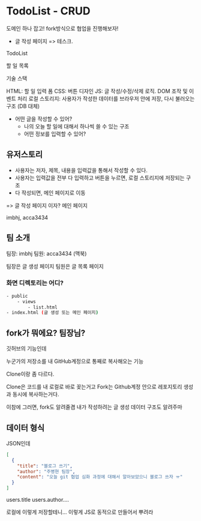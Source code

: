 # TodoList - CRUD

도메인 하나 잡고! fork방식으로 협업을 진행해보자!

- 글 작성 페이지 => 테스크.

TodoList

할 일 목록

기술 스택

HTML: 할 일 입력 폼
CSS: 버튼 디자인
JS: 글 작성/수정/삭제 로직. DOM 조작 및 이벤트 처리
로컬 스토리지: 사용자가 작성한 데이터를 브라우저 안에 저장, 다시 불러오는 구조 (DB 대체)

- 어떤 글을 작성할 수 있어?
  - 나의 오늘 할 일에 대해서 하나씩 쓸 수 있는 구조
  - 어떤 정보를 입력할 수 있어?

## 유저스토리

- 사용자는 저자, 제목, 내용을 입력값을 통해서 작성할 수 있다.
- 사용자는 입력값을 전부 다 입력하고 버튼을 누르면, 로컬 스토리지에 저장되는 구조
- 다 작성되면, 메인 페이지로 이동

=> 글 작성 페이지 이자? 메인 페이지

imbhj, acca3434

## 팀 소개

팀장: imbhj
팀원: acca3434 (맥북)

팀장은 글 생성 페이지
팀원은 글 목록 페이지

### 화면 디렉토리는 어디?

```sh
- public
    - views
        - list.html
- index.html (글 생성 또는 메인 페이지)
```

## fork가 뭐에요? 팀장님?

깃허브의 기능인데

누군가의 저장소를 내 GitHub계정으로 통째로 복사해오는 기능

Clone이랑 좀 다르다.

Clone은 코드를 내 로컬로 바로 꽂는거고
Fork는 Github계정 안으로 레포지토리 생성과 동시에 복사하는거다.

이참에 그러면, fork도 알려줄겸
내가 작성하려는 글 생성 데이터 구조도 알려주마

## 데이터 형식

JSON인데

```json
[
  {
    "title": "블로그 쓰기",
    "author": "주병현 팀장",
    "content": "오늘 git 협업 심화 과정에 대해서 알아보았으니 블로그 쓰자 ㅠ"
  }
]
```

users.title
users.author....

로컬에 이렇게 저장할테니...
이렇게 JS로 동적으로 만들어서 뿌려라
